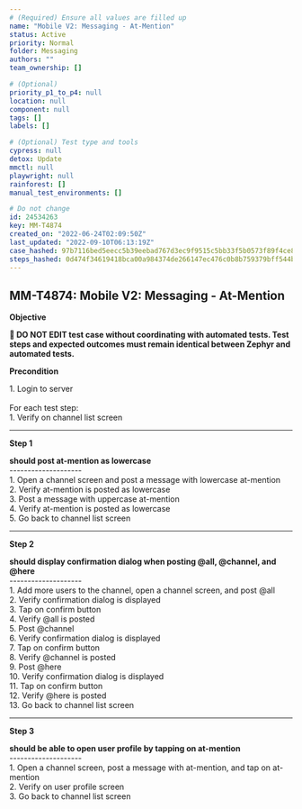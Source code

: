```yaml
---
# (Required) Ensure all values are filled up
name: "Mobile V2: Messaging - At-Mention"
status: Active
priority: Normal
folder: Messaging
authors: ""
team_ownership: []

# (Optional)
priority_p1_to_p4: null
location: null
component: null
tags: []
labels: []

# (Optional) Test type and tools
cypress: null
detox: Update
mmctl: null
playwright: null
rainforest: []
manual_test_environments: []

# Do not change
id: 24534263
key: MM-T4874
created_on: "2022-06-24T02:09:50Z"
last_updated: "2022-09-10T06:13:19Z"
case_hashed: 97b7116bed5eecc5b39eebad767d3ec9f9515c5bb33f5b0573f89f4ce8f4bb53e82cc636196e63a1df2fb095f5036930
steps_hashed: 0d474f34619418bca00a984374de266147ec476c0b8b759379bff544bdfdff6fdda2b29e8bd32a59a427ac1863c6c648
---
```


<!-- (Auto-generated) Based on frontmatter's "key" and "name" -->

## MM-T4874: Mobile V2: Messaging - At-Mention

**Objective**

**🛑 DO NOT EDIT test case without coordinating with automated tests. Test steps and expected outcomes must remain identical between Zephyr and automated tests.**

**Precondition**

1\. Login to server\
\
For each test step:\
1\. Verify on channel list screen

---

**Step 1**

**should post at-mention as lowercase**\
\--------------------\
1\. Open a channel screen and post a message with lowercase at-mention\
2\. Verify at-mention is posted as lowercase\
3\. Post a message with uppercase at-mention\
4\. Verify at-mention is posted as lowercase\
5\. Go back to channel list screen

---

**Step 2**

**should display confirmation dialog when posting @all, @channel, and @here**\
\--------------------\
1\. Add more users to the channel, open a channel screen, and post @all\
2\. Verify confirmation dialog is displayed\
3\. Tap on confirm button\
4\. Verify @all is posted\
5\. Post @channel\
6\. Verify confirmation dialog is displayed\
7\. Tap on confirm button\
8\. Verify @channel is posted\
9\. Post @here\
10\. Verify confirmation dialog is displayed\
11\. Tap on confirm button\
12\. Verify @here is posted\
13\. Go back to channel list screen

---

**Step 3**

**should be able to open user profile by tapping on at-mention**\
\--------------------\
1\. Open a channel screen, post a message with at-mention, and tap on at-mention\
2\. Verify on user profile screen\
3\. Go back to channel list screen

